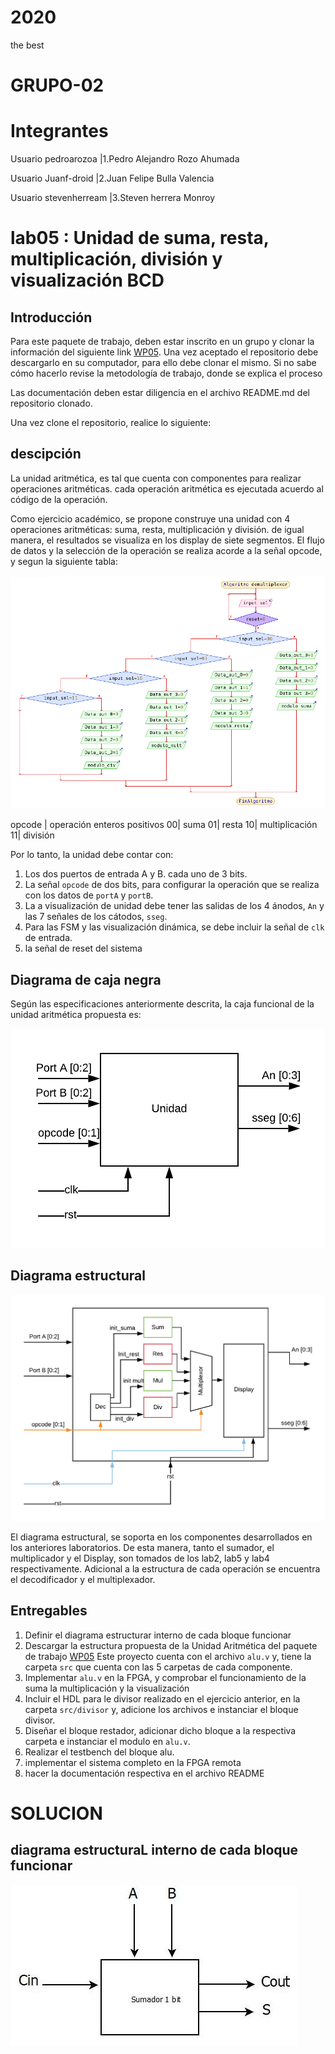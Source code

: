 # 2020
the best
# GRUPO-02
# Integrantes
  Usuario pedroarozoa   |1.Pedro Alejandro Rozo Ahumada
  
  Usuario Juanf-droid   |2.Juan Felipe Bulla Valencia
  
  Usuario stevenherream   |3.Steven herrera Monroy

# lab05 : Unidad de suma, resta, multiplicación, división y visualización BCD
## Introducción

Para este paquete de trabajo, deben estar inscrito en un grupo y clonar la información del siguiente link [WP05](https://classroom.github.com/g/dHrBou9a). Una vez aceptado el repositorio debe descargarlo en su computador, para ello debe clonar el mismo. Si no sabe cómo hacerlo revise la metodología de trabajo, donde se explica el proceso

Las documentación deben estar diligencia en el archivo README.md del repositorio clonado.

Una vez clone el repositorio, realice lo siguiente:


## descipción 
La unidad aritmética, es tal que cuenta con componentes para realizar operaciones aritméticas. cada operación aritmética es ejecutada acuerdo al código de la operación. 

Como ejercicio académico, se propone construye una unidad con 4 operaciones aritméticas: suma, resta, multiplicación y división.  de igual manera, el resultados se visualiza en los display de siete segmentos. El flujo de datos y la selección de la operación se realiza acorde a la señal opcode, y segun la siguiente tabla:

![estructural](https://github.com/ELINGAP-7545/lab05-grupo-2/blob/master/diagram%20de%20flujo.png?raw=true)

opcode | operación  enteros positivos
00| suma
01| resta 
10|  multiplicación
11| división 


Por lo tanto, la unidad debe contar con:

1. Los dos puertos de entrada A y B. cada uno de  3 bits.
2. La señal `opcode` de dos bits, para configurar la operación que se realiza con los datos de `portA` y `portB`.
3. La a visualización de unidad debe tener las salidas de los 4 ánodos, `An`  y las 7 señales de los cátodos, `sseg`.
4. Para las FSM  y las visualización dinámica, se debe incluir la señal de `clk` de entrada.
5. la señal de reset del sistema

## Diagrama de caja negra

Según las especificaciones anteriormente descrita, la caja funcional de la unidad aritmética propuesta es:

![estructural](https://github.com/Fabeltranm/SPARTAN6-ATMEGA-MAX5864/blob/master/lab/lab06_Unidad_aritmetica/doc/cajanegra.png)


## Diagrama estructural

![estructural](https://github.com/Fabeltranm/SPARTAN6-ATMEGA-MAX5864/blob/master/lab/lab06_Unidad_aritmetica/doc/diagraEstructural.png)

El diagrama estructural, se soporta en los componentes desarrollados en los anteriores laboratorios. De esta manera,  tanto el sumador, el multiplicador  y el Display, son tomados de los lab2, lab5 y lab4  respectivamente. Adicional a la estructura de cada operación se encuentra el decodificador  y el multiplexador.

## Entregables

1. Definir el diagrama estructurar interno de cada bloque funcionar 
2. Descargar la estructura propuesta de la  Unidad Aritmética del paquete de trabajo [WP05](https://classroom.github.com/g/dHrBou9a) Este proyecto cuenta con el archivo `alu.v` y, tiene la carpeta `src` que cuenta con las 5 carpetas de cada componente.
3. Implementar `alu.v` en la FPGA, y  comprobar el funcionamiento  de la suma la multiplicación y la visualización
4. Incluir el  HDL para le divisor  realizado en el ejercicio anterior, en la carpeta `src/divisor`  y, adicione los archivos e instanciar el bloque divisor.
5. Diseñar el bloque restador, adicionar dicho bloque a la respectiva carpeta e instanciar el modulo en `alu.v`.
6. Realizar el testbench del bloque alu.
7. implementar el sistema completo en la FPGA remota
8. hacer la documentación respectiva en el archivo README
  

 # SOLUCION 
## diagrama estructuraL interno de cada bloque funcionar 
![estructural](https://github.com/ELINGAP-7545/lab05-grupo-2/blob/master/alu/src/sum4bcc/bloque%20funcional%20sum%201.JPG?raw=true)
